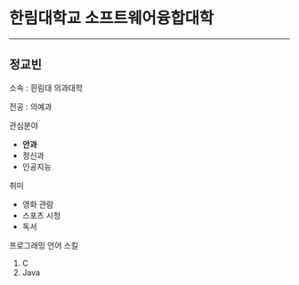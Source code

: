 # 한림대학교 소프트웨어융합대학
---
정교빈
---
소속 : 흰림대 의과대학

전공 : 의예과

관심분야   
* **안과**
* 정신과
* 인공지능

취미   
* 영화 관람
* 스포츠 시청
* 독서

프로그래밍 언어 스킬   
1. C
2. Java

